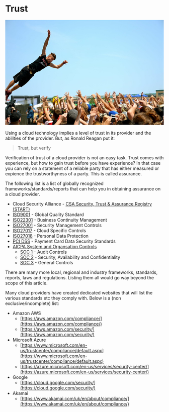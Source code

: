 Trust
=====
[![Trust dive. a CC NC image by Jeff Budgell](../images/trust.jpg)](https://www.flickr.com/photos/54139148@N06/7599235018/)

Using a cloud technology implies a level of trust in its provider and the abilities of the provider. But, as Ronald Reagan put it:

> Trust, but verify

Verification of trust of a cloud provider is not an easy task. Trust comes with experience, but how to gain trust before you have experience? In that case you can rely on a statement of a reliable party that has either measured or expience the trustworthyness of a party. This is called assurance.

The following list is a list of globally recognized frameworks/standards/reports that can help you in obtaining assurance on a cloud provider.

* Cloud Security Alliance - [CSA Security, Trust & Assurance Registry (START)](https://cloudsecurityalliance.org/star/)
* [ISO9001](https://en.wikipedia.org/wiki/ISO_9000#ISO_9000_series_Quality_Management_Principles) - Global Quality Standard
* [ISO22301](https://en.wikipedia.org/wiki/ISO_22301) - Business Continuity Management
* [ISO27001](https://en.wikipedia.org/wiki/ISO/IEC_27001) - Security Management Controls
* [ISO27017](https://en.wikipedia.org/wiki/ISO/IEC_27000-series) - Cloud Specific Controls
* [ISO27018](https://en.wikipedia.org/wiki/ISO/IEC_27000-series) - Personal Data Protection
* [PCI DSS](https://www.pcisecuritystandards.org/pci_security/) - Payment Card Data Security Standards
* [AICPA System and Organsation Controls](https://www.aicpa.org/interestareas/frc/assuranceadvisoryservices/sorhome.html)
  - [SOC 1](https://www.aicpa.org/interestareas/frc/assuranceadvisoryservices/aicpasoc1report.html) - Audit Controls
  - [SOC 2](https://www.aicpa.org/interestareas/frc/assuranceadvisoryservices/aicpasoc2report.html) - Security, Availability and Confidentiality
  - [SOC 3](https://www.aicpa.org/interestareas/frc/assuranceadvisoryservices/aicpasoc3report.html) - General Controls

There are many more local, regional and industry frameworks, standards, reports, laws and regulations. Listing them all would go way beyond the scope of this article. 

Many cloud providers have created dedicated websites that will list the various standards etc they comply with. Below is a (non exclusive/incomplete) list:

* Amazon AWS
  - [https://aws.amazon.com/compliance/](https://aws.amazon.com/compliance/)
  - [https://aws.amazon.com/security/](https://aws.amazon.com/security/)
* Microsoft Azure
  - [https://www.microsoft.com/en-us/trustcenter/compliance/default.aspx](https://www.microsoft.com/en-us/trustcenter/compliance/default.aspx)
  - [https://azure.microsoft.com/en-us/services/security-center/](https://azure.microsoft.com/en-us/services/security-center/)
* Google
  - [https://cloud.google.com/security/](https://cloud.google.com/security/)
* Akamai
  - [https://www.akamai.com/uk/en/about/compliance/](https://www.akamai.com/uk/en/about/compliance/)

